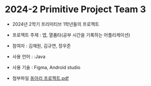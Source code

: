 # 2024-2 Primitive Project Team 3
- 2024년 2학기 프리미티브 1학년들의 프로젝트

- 프로젝트 주제 : 앱, 열품타(공부 시간을 기록하는 어플리케이션)

- 참여자 : 김채원, 김규연, 장우준

- 사용 언어 : :Java

- 사용 기술 : Figma, Android studio


- 첨부파일
[동아리 프로젝트.pdf](https://github.com/user-attachments/files/18037635/default.pdf)
